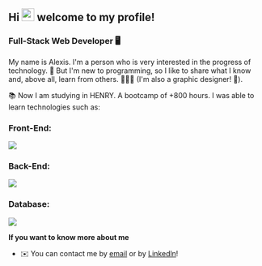 ## Hi <img src="https://media.giphy.com/media/hvRJCLFzcasrR4ia7z/giphy.gif" width="25px"> welcome to my profile!

### Full-Stack Web Developer 🖥️

My name is Alexis. I'm a person who is very interested in the progress of technology. 🚀
But I'm new to programming, so I like to share what I know and, above all, learn from others. 🙋🏻‍♂️
(I'm also a graphic designer! 🎨).

📚 Now I am studying in HENRY. A bootcamp of +800 hours.
I was able to learn technologies such as:

### Front-End:
<p align="left">
  <a href="https://skillicons.dev">
    <img src="https://skillicons.dev/icons?i=html,css,js,react,redux" />
  </a>
</p>

### Back-End:
<p align="left">
  <a href="https://skillicons.dev">
    <img src="https://skillicons.dev/icons?i=nodejs,express" />
  </a>
</p>


### Database:
<p align="left">
  <a href="https://skillicons.dev">
    <img src="https://skillicons.dev/icons?i=postgres" />
  </a>
</p>

**If you want to know more about me**
*   ✉️ You can contact me by [email](mailto:uriarte2001alexis@gmail.com) or by [Linkedln](https://www.linkedin.com/in/Auriarte20/)!
